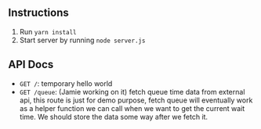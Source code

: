 ## Instructions
1. Run `yarn install`
2. Start server by running `node server.js`

## API Docs
- `GET /`: temporary hello world
- `GET /queue`: (Jamie working on it) fetch queue time data from external api, this route is just for demo purpose, fetch queue will eventually work as a helper function we can call when we want to get the current wait time. We should store the data some way after we fetch it.